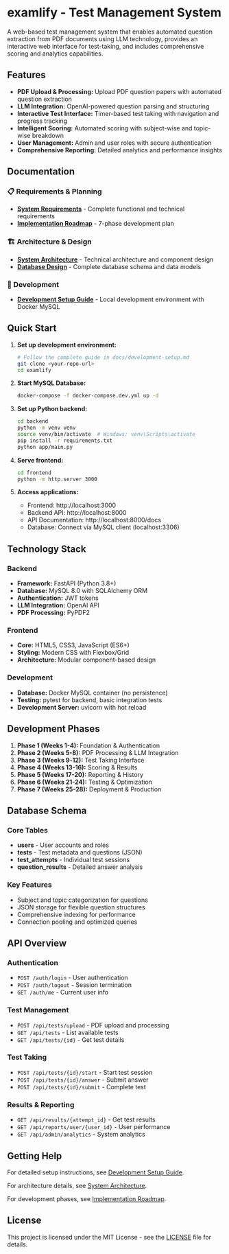 # examlify - Test Management System

A web-based test management system that enables automated question extraction from PDF documents using LLM technology, provides an interactive web interface for test-taking, and includes comprehensive scoring and analytics capabilities.

## Features

- **PDF Upload & Processing:** Upload PDF question papers with automated question extraction
- **LLM Integration:** OpenAI-powered question parsing and structuring
- **Interactive Test Interface:** Timer-based test taking with navigation and progress tracking
- **Intelligent Scoring:** Automated scoring with subject-wise and topic-wise breakdown
- **User Management:** Admin and user roles with secure authentication
- **Comprehensive Reporting:** Detailed analytics and performance insights

## Documentation

### 📋 Requirements & Planning
- **[System Requirements](docs/system-requirements.md)** - Complete functional and technical requirements
- **[Implementation Roadmap](docs/implementation-roadmap.md)** - 7-phase development plan

### 🏗️ Architecture & Design
- **[System Architecture](docs/system-architecture.md)** - Technical architecture and component design
- **[Database Design](docs/database-design.md)** - Complete database schema and data models

### 🚀 Development
- **[Development Setup Guide](docs/development-setup.md)** - Local development environment with Docker MySQL

## Quick Start

1. **Set up development environment:**
   ```bash
   # Follow the complete guide in docs/development-setup.md
   git clone <your-repo-url>
   cd examlify
   ```

2. **Start MySQL Database:**
   ```bash
   docker-compose -f docker-compose.dev.yml up -d
   ```

3. **Set up Python backend:**
   ```bash
   cd backend
   python -m venv venv
   source venv/bin/activate  # Windows: venv\Scripts\activate
   pip install -r requirements.txt
   python app/main.py
   ```

4. **Serve frontend:**
   ```bash
   cd frontend
   python -m http.server 3000
   ```

5. **Access applications:**
   - Frontend: http://localhost:3000
   - Backend API: http://localhost:8000
   - API Documentation: http://localhost:8000/docs
   - Database: Connect via MySQL client (localhost:3306)

## Technology Stack

### Backend
- **Framework:** FastAPI (Python 3.8+)
- **Database:** MySQL 8.0 with SQLAlchemy ORM
- **Authentication:** JWT tokens
- **LLM Integration:** OpenAI API
- **PDF Processing:** PyPDF2

### Frontend
- **Core:** HTML5, CSS3, JavaScript (ES6+)
- **Styling:** Modern CSS with Flexbox/Grid
- **Architecture:** Modular component-based design

### Development
- **Database:** Docker MySQL container (no persistence)
- **Testing:** pytest for backend, basic integration tests
- **Development Server:** uvicorn with hot reload

## Development Phases

1. **Phase 1 (Weeks 1-4):** Foundation & Authentication
2. **Phase 2 (Weeks 5-8):** PDF Processing & LLM Integration
3. **Phase 3 (Weeks 9-12):** Test Taking Interface
4. **Phase 4 (Weeks 13-16):** Scoring & Results
5. **Phase 5 (Weeks 17-20):** Reporting & History
6. **Phase 6 (Weeks 21-24):** Testing & Optimization
7. **Phase 7 (Weeks 25-28):** Deployment & Production

## Database Schema

### Core Tables
- **users** - User accounts and roles
- **tests** - Test metadata and questions (JSON)
- **test_attempts** - Individual test sessions
- **question_results** - Detailed answer analysis

### Key Features
- Subject and topic categorization for questions
- JSON storage for flexible question structures
- Comprehensive indexing for performance
- Connection pooling and optimized queries

## API Overview

### Authentication
- `POST /auth/login` - User authentication
- `POST /auth/logout` - Session termination
- `GET /auth/me` - Current user info

### Test Management
- `POST /api/tests/upload` - PDF upload and processing
- `GET /api/tests` - List available tests
- `GET /api/tests/{id}` - Get test details

### Test Taking
- `POST /api/tests/{id}/start` - Start test session
- `POST /api/tests/{id}/answer` - Submit answer
- `POST /api/tests/{id}/submit` - Complete test

### Results & Reporting
- `GET /api/results/{attempt_id}` - Get test results
- `GET /api/reports/user/{user_id}` - User performance
- `GET /api/admin/analytics` - System analytics

## Getting Help

For detailed setup instructions, see [Development Setup Guide](docs/development-setup.md).

For architecture details, see [System Architecture](docs/system-architecture.md).

For development phases, see [Implementation Roadmap](docs/implementation-roadmap.md).

## License

This project is licensed under the MIT License - see the [LICENSE](LICENSE) file for details.